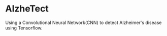 # AlzheTect
Using a Convolutional Neural Network(CNN) to detect Alzheimer's disease using Tensorflow.
